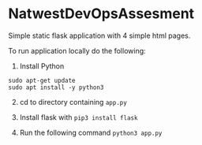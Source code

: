 # NatwestDevOpsAssesment

Simple static flask application with 4 simple html pages. 

To run application locally do the following:

1) Install Python
 ``` shell 
 sudo apt-get update
 sudo apt install -y python3
 ```

2) cd to directory containing `app.py`

3) Install flask with `pip3 install flask`

4) Run the following command `python3 app.py`

